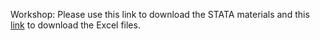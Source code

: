 Workshop:
Please use this link to download the STATA materials and this [link](https://github.com/barnarderc/workshops/blob/master/Spring%202018/Senior%20Seminar_%20Women%20in%20Development/SeniorSeminar_WomeninDevelopment.zip) to download the Excel files.